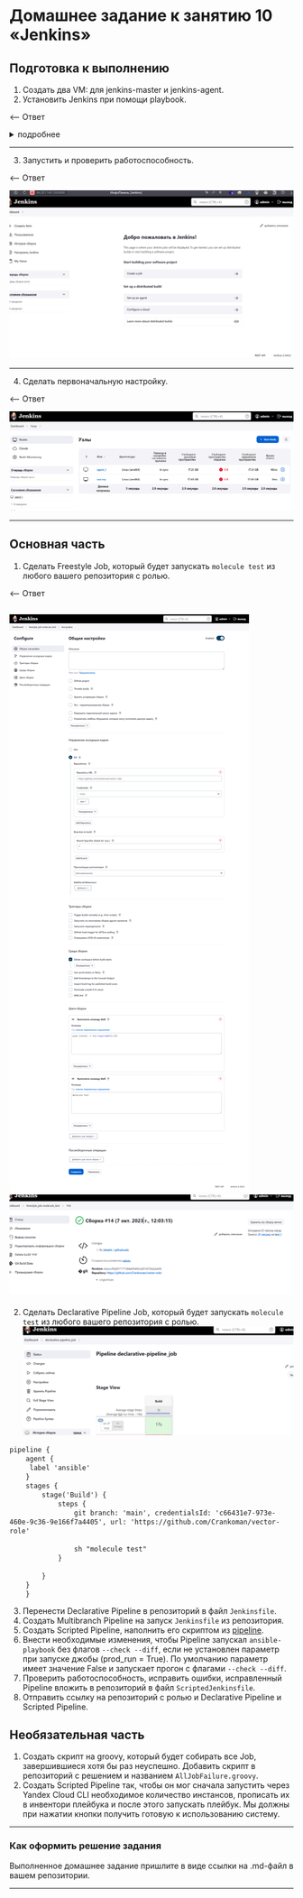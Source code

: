 # Домашнее задание к занятию 10 «Jenkins»

## Подготовка к выполнению

1. Создать два VM: для jenkins-master и jenkins-agent.
2. Установить Jenkins при помощи playbook.

<-- Ответ

<details>  
<summary>подробнее</summary>
`ansible-playbook -i inventory/cicd/hosts.yml site.yml`

```commandline
PLAY [Preapre all hosts] ***************************************************************************************************************************************

TASK [Gathering Facts] *****************************************************************************************************************************************
The authenticity of host '84.201.140.138 (84.201.140.138)' can't be established.
ED25519 key fingerprint is SHA256:e0NPIud35yR2z6+nVG2isjdIrM3tg2bJoZOR9aTZPrI.
This key is not known by any other names
The authenticity of host '84.201.161.86 (84.201.161.86)' can't be established.
ED25519 key fingerprint is SHA256:CAi+Zjeid1YtzOvsScLXQw7NYHa74M2GdtR+M2pf4jg.
This key is not known by any other names
Are you sure you want to continue connecting (yes/no/[fingerprint])? yes
ok: [jenkins-master-01]
yes
ok: [jenkins-agent-01]

TASK [Create group] ********************************************************************************************************************************************
changed: [jenkins-master-01]
changed: [jenkins-agent-01]

TASK [Create user] *********************************************************************************************************************************************
changed: [jenkins-agent-01]
changed: [jenkins-master-01]

TASK [Install JDK] *********************************************************************************************************************************************
changed: [jenkins-agent-01]
changed: [jenkins-master-01]

PLAY [Get Jenkins master installed] ****************************************************************************************************************************

TASK [Gathering Facts] *****************************************************************************************************************************************
ok: [jenkins-master-01]

TASK [Get repo Jenkins] ****************************************************************************************************************************************
changed: [jenkins-master-01]

TASK [Add Jenkins key] *****************************************************************************************************************************************
changed: [jenkins-master-01]

TASK [Install epel-release] ************************************************************************************************************************************
changed: [jenkins-master-01]

TASK [Install Jenkins and requirements] ************************************************************************************************************************
changed: [jenkins-master-01]

TASK [Ensure jenkins agents are present in known_hosts file] ***************************************************************************************************
# 84.201.161.86:22 SSH-2.0-OpenSSH_7.4
# 84.201.161.86:22 SSH-2.0-OpenSSH_7.4
# 84.201.161.86:22 SSH-2.0-OpenSSH_7.4
# 84.201.161.86:22 SSH-2.0-OpenSSH_7.4
# 84.201.161.86:22 SSH-2.0-OpenSSH_7.4
changed: [jenkins-master-01] => (item=jenkins-agent-01)
[WARNING]: Module remote_tmp /home/jenkins/.ansible/tmp did not exist and was created with a mode of 0700, this may cause issues when running as another user.
To avoid this, create the remote_tmp dir with the correct permissions manually

TASK [Start Jenkins] *******************************************************************************************************************************************
changed: [jenkins-master-01]

PLAY [Prepare jenkins agent] ***********************************************************************************************************************************

TASK [Gathering Facts] *****************************************************************************************************************************************
ok: [jenkins-agent-01]

TASK [Add master publickey into authorized_key] ****************************************************************************************************************
changed: [jenkins-agent-01]

TASK [Create agent_dir] ****************************************************************************************************************************************
changed: [jenkins-agent-01]

TASK [Add docker repo] *****************************************************************************************************************************************
changed: [jenkins-agent-01]

TASK [Install some required] ***********************************************************************************************************************************
changed: [jenkins-agent-01]

TASK [Update pip] **********************************************************************************************************************************************
changed: [jenkins-agent-01]

TASK [Install Ansible] *****************************************************************************************************************************************
changed: [jenkins-agent-01]

TASK [Reinstall Selinux] ***************************************************************************************************************************************
changed: [jenkins-agent-01]

TASK [Add local to PATH] ***************************************************************************************************************************************
changed: [jenkins-agent-01]

TASK [Create docker group] *************************************************************************************************************************************
ok: [jenkins-agent-01]

TASK [Add jenkinsuser to dockergroup] **************************************************************************************************************************
changed: [jenkins-agent-01]

TASK [Restart docker] ******************************************************************************************************************************************
changed: [jenkins-agent-01]

TASK [Install agent.jar] ***************************************************************************************************************************************
changed: [jenkins-agent-01]

PLAY RECAP *****************************************************************************************************************************************************
jenkins-agent-01           : ok=17   changed=14   unreachable=0    failed=0    skipped=0    rescued=0    ignored=0
jenkins-master-01          : ok=11   changed=9    unreachable=0    failed=0    skipped=0    rescued=0    ignored=0
```

</details>

---

3. Запустить и проверить работоспособность.

<-- Ответ

![2023-10-05_23-17-46.png](img%2F2023-10-05_23-17-46.png)

---

4. Сделать первоначальную настройку.

<-- Ответ

![2023-10-05_23-32-39.png](img%2F2023-10-05_23-32-39.png)

---

## Основная часть

1. Сделать Freestyle Job, который будет запускать `molecule test` из любого вашего репозитория с ролью.

<-- Ответ

![screencapture-51-250-29-237-8080-job-freestyle-job-molecule-test-configure-2023-10-06-14_10_31.png](img%2Fscreencapture-51-250-29-237-8080-job-freestyle-job-molecule-test-configure-2023-10-06-14_10_31.png)
![2023-10-07_15-05-19.png](img%2F2023-10-07_15-05-19.png)
---

2. Сделать Declarative Pipeline Job, который будет запускать `molecule test` из любого вашего репозитория с ролью.
![2023-10-07_15-33-38.png](img%2F2023-10-07_15-33-38.png)
```
pipeline {
    agent {
     label 'ansible'   
    }
    stages {
        stage('Build') {
            steps {
                git branch: 'main', credentialsId: 'c66431e7-973e-460e-9c36-9e166f7a4405', url: 'https://github.com/Crankoman/vector-role'

                sh "molecule test"
            }

        }
    }
    }
```
3. Перенести Declarative Pipeline в репозиторий в файл `Jenkinsfile`.
4. Создать Multibranch Pipeline на запуск `Jenkinsfile` из репозитория.
5. Создать Scripted Pipeline, наполнить его скриптом из [pipeline](./pipeline).
6. Внести необходимые изменения, чтобы Pipeline запускал `ansible-playbook` без флагов `--check --diff`, если не установлен параметр при запуске джобы (prod_run = True). По умолчанию параметр имеет значение False и запускает прогон с флагами `--check --diff`.
7. Проверить работоспособность, исправить ошибки, исправленный Pipeline вложить в репозиторий в файл `ScriptedJenkinsfile`.
8. Отправить ссылку на репозиторий с ролью и Declarative Pipeline и Scripted Pipeline.

## Необязательная часть

1. Создать скрипт на groovy, который будет собирать все Job, завершившиеся хотя бы раз неуспешно. Добавить скрипт в репозиторий с решением и названием `AllJobFailure.groovy`.
2. Создать Scripted Pipeline так, чтобы он мог сначала запустить через Yandex Cloud CLI необходимое количество инстансов, прописать их в инвентори плейбука и после этого запускать плейбук. Мы должны при нажатии кнопки получить готовую к использованию систему.

---

### Как оформить решение задания

Выполненное домашнее задание пришлите в виде ссылки на .md-файл в вашем репозитории.

---